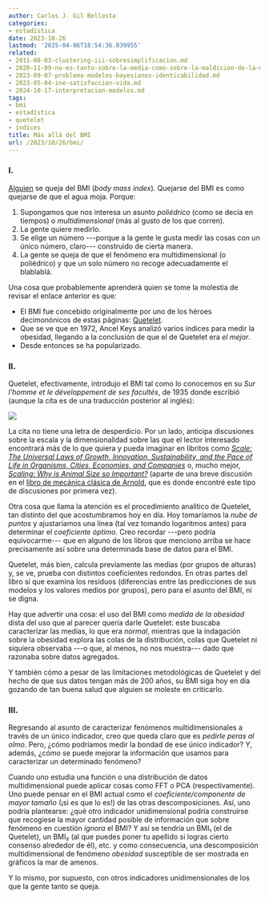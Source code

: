 ```yaml
---
author: Carlos J. Gil Bellosta
categories:
- estadística
date: 2023-10-26
lastmod: '2025-04-06T18:54:36.039955'
related:
- 2011-08-03-clustering-iii-sobresimplificacion.md
- 2020-11-09-no-es-tanto-sobre-la-media-como-sobre-la-maldicion-de-la-multidimensionalidad.md
- 2023-09-07-problema-modelos-bayesianos-identicabilidad.md
- 2023-05-04-ine-satisfaccion-vida.md
- 2024-10-17-interpretacion-modelos.md
tags:
- bmi
- estadística
- quetelet
- índices
title: Más allá del BMI
url: /2023/10/26/bmi/
---
```


### I.

[Alguien](https://www.nature.com/articles/d41586-023-03143-x)
se queja del BMI (_body mass index_). Quejarse del BMI es como quejarse de que el agua moja. Porque:

1. Supongamos que nos interesa un asunto _poliédrico_ (como se decía en tiempos) o _multidimensional_ (más al gusto de los que corren).
2. La gente quiere medirlo.
3. Se elige un número ---porque a la gente le gusta medir las cosas con un único número, claro--- construido de cierta manera.
4. La gente se queja de que el fenómeno era multidimensional (o poliédrico) y que un solo número no recoge adecuadamente el blablablá.

Una cosa que probablemente aprenderá quien se tome la molestia de revisar el enlace anterior es que:

* El BMI fue concebido originalmente por uno de los héroes decimonónicos de estas páginas: [Quetelet](https://datanalytics.com/tags/quetelet/).
* Que se ve que en 1972, Ancel Keys analizó varios índices para medir la obesidad, llegando a la conclusión de que el de Quetelet era _el mejor_.
* Desde entonces se ha popularizado.

### II.

Quetelet, efectivamente, introdujo el BMI tal como lo conocemos en su _Sur l'homme et le développement de ses facultés_, de 1935 donde escribió (aunque la cita es de una traducción posterior al inglés):

![](/wp-uploads/2023/bmi_00.png#center)

La cita no tiene una letra de desperdicio. Por un lado, anticipa discusiones sobre la escala y la dimensionalidad sobre las que el lector interesado encontrará más de lo que quiera y pueda imaginar en libritos como
[_Scale: The Universal Laws of Growth, Innovation, Sustainability, and the Pace of Life in Organisms, Cities, Economies, and Companies_](https://www.goodreads.com/book/show/31670196-scale)
o, mucho mejor,
[_Scaling: Why is Animal Size so Important?_](https://www.goodreads.com/book/show/1786866.Scaling)
(aparte de una breve discusión en el
[libro de mecánica clásica de Arnold](https://www.goodreads.com/book/show/245487.Mathematical_Methods_of_Classical_Mechanics_Graduate_Texts_in_Mathematics_Vol_60_?from_search=true&from_srp=true&qid=dpuffLCHIO&rank=1),
que es donde encontré este tipo de discusiones por primera vez).

Otra cosa que llama la atención es el procedimiento analítico de Quetelet, tan distinto del que acostumbramos hoy en día. Hoy tomaríamos la _nube de puntos_ y ajustaríamos una línea (tal vez tomando logaritmos antes) para determinar el _coeficiente óptimo_. Creo recordar ---pero podría equivocarme--- que en alguno de los libros que menciono arriba se hace precisamente así sobre una determinada base de datos para el BMI.

Quetelet, más bien, calcula previamente las medias (por grupos de alturas) y, se ve, prueba con distintos coeficientes redondos. En otras partes del libro sí que examina los residuos (diferencias entre las predicciones de sus modelos y los valores medios por grupos), pero para el asunto del BMI, ni se digna.

Hay que advertir una cosa: el uso del BMI como _medida de la obesidad_ dista del uso que al parecer quería darle Quetelet: este buscaba caracterizar las medias, lo que era _normal_, mientras que la indagación sobre la obesidad explora las colas de la distribución, colas que Quetelet ni siquiera observaba ---o que, al menos, no nos muestra--- dado que razonaba sobre datos agregados.

Y también cómo a pesar de las limitaciones metodológicas de Quetelet y del hecho de que sus datos tengan más de 200 años, su BMI siga hoy en día gozando de tan buena salud que alguien se moleste en criticarlo.


### III.

Regresando al asunto de caracterizar fenómenos multidimensionales a través de un único indicador, creo que queda claro que es _pedirle peras al olmo_. Pero, ¿cómo podríamos medir la bondad de ese único indicador? Y, además, ¿cómo se puede mejorar la información que usamos para caracterizar un determinado fenómeno?

Cuando uno estudia una función o una distribución de datos multidimensional puede aplicar cosas como FFT o PCA (respectivamente). Uno puede pensar en el BMI actual como el _coeficiente/componente de mayor tamaño_ (¡si es que lo es!) de las otras descomposiciones. Así, uno podría plantearse: ¿qué otro indicador unidimensional podría construirse que recogiese la mayor cantidad posible de información que sobre fenómeno en cuestión _ignora_ el BMI? Y así se tendría un BMI₁ (el de Quetelet), un BMI₂ (al que puedes poner tu apellido si logras cierto consenso alrededor de él), etc. y como consecuencia, una descomposición multidimensional de fenómeno _obesidad_ susceptible de ser mostrada en gráficos la mar de amenos.

Y lo mismo, por supuesto, con otros indicadores unidimensionales de los que la gente tanto se queja.